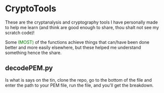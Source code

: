 # CryptoTools
These are the cryptanalysis and cryptography tools I have personally made to help me learn (and think are good enough to share, thou shalt not see my scratch code)! 

Some <span style="color:green;">(MOST)</span> of the functions achieve things that can/have been done better and more easily elsewhere, but these helped me understand something hence the share.

<H2>decodePEM.py</H2> 

Is what is says on the tin, clone the repo, go to the bottom of the file and enter the path to your PEM file, run the file, and you'll get the breakdown. 
